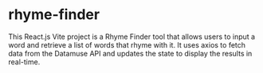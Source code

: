 # rhyme-finder

This React.js Vite project is a Rhyme Finder tool that allows users to input a word and retrieve a list of words that rhyme with it. It uses axios to fetch data from the Datamuse API and updates the state to display the results in real-time.
